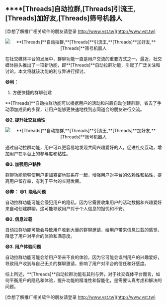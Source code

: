 ## ****[Threads]**自动拉群,**[Threads]**引流王,**[Threads]**加好友,**[Threads]**筛号机器人**

[😍想了解推广相关软件的朋友请登录 http://www.vst.tw](http://www.vst.tw)

 <center><img src="https://vst.tw/MP4/tuiguang/png/5.png" alt="**[Threads]**自动拉群,**[Threads]**引流王,**[Threads]**加好友,**[Threads]**筛号机器人"></center>

在社交媒体平台的发展中，群聊功能一直是用户交流的重要方式之一。最近，社交媒体巨头推出了一项新功能，即**[Threads]**自动拉群功能，引起了广泛关注和讨论。本文将就该功能的利与弊进行探讨。

**😄利：**
1. 方便快捷的群聊创建

**[Threads]**自动拉群功能可以根据用户的活动和兴趣自动创建群聊，省去了手动添加成员的步骤，让用户能够更快速地找到志同道合的朋友进行交流。

**😄2. 提升社交互动性**

 <center><img src="https://vst.tw/MP4/tuiguang/png/6.png" alt="**[Threads]**自动拉群,**[Threads]**引流王,**[Threads]**加好友,**[Threads]**筛号机器人"></center>

通过自动拉群功能，用户可以更容易地发现共同兴趣爱好的人，促进社交互动，增加用户在平台上的参与度和粘性。

**😄3. 加强用户黏性**

群聊功能能够使用户更加紧密地联系在一起，增强用户对平台的依赖性和黏性，提高用户留存率，有利于平台的长期发展。

**😄弊：**
**😄1. 隐私问题**

自动拉群功能可能会侵犯用户的隐私，因为它需要收集用户的活动数据和兴趣爱好来自动创建群聊，这可能导致用户对于个人信息的担忧和不安。

**😄2. 信息过载**

自动拉群功能可能会导致用户收到大量的群聊邀请，给用户带来信息过载的感觉，降低了用户对平台的体验和满意度。

**😄3. 用户体验问题**

自动拉群功能可能会给用户带来不良的体验，因为它可能会误判用户的兴趣爱好，导致用户收到与自己无关的群聊邀请，影响了用户对平台的信任和好感度。

综上所述，**[Threads]**自动拉群功能有其利与弊，对于社交媒体平台而言，如何平衡用户的隐私和体验，提升功能的精准性和智能化，是需要认真考虑和解决的问题。

[😍想了解推广相关软件的朋友请登录 http://www.vst.tw](http://www.vst.tw)



